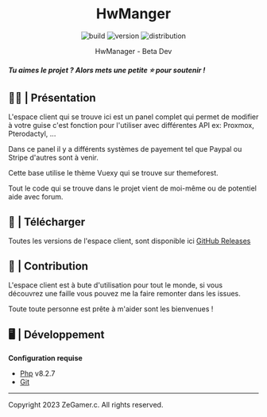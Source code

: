 <h1 align="center">HwManger</h1>

<p align="center">
    <img src="https://img.shields.io/static/v1?label=Build&message=DEV&color=2ea44f&style=for-the-badge" alt="build">
    <img src="https://img.shields.io/static/v1?label=VERSION&message=V1.0.0&color=2ea44f&style=for-the-badge" alt="version"> 
    <img src="https://img.shields.io/static/v1?label=License&message=GNU General Public License v3.0&color=2ea44f&style=for-the-badge" alt="distribution">
</p>

<p align="center">HwManager - Beta Dev</p>

##### Tu aimes le projet ? Alors mets une petite ⭐ pour soutenir !

## 🙋‍♂️ | Présentation

L'espace client qui se trouve ici est un panel complet qui permet de modifier à votre guise c'est fonction pour l'utiliser avec différentes API ex: Proxmox, Pterodactyl, ...

Dans ce panel il y a différents systèmes de payement tel que Paypal ou Stripe d'autres sont à venir.

Cette base utilise le thème Vuexy qui se trouve sur themeforest.

Tout le code qui se trouve dans le projet vient de moi-même ou de potentiel aide avec forum.

## 💾 | Télécharger

Toutes les versions de l'espace client, sont disponible ici [GitHub Releases](https://github.com/ZeGamerc/HwManger/releases)

## 👥 | Contribution

L'espace client est à bute d'utilisation pour tout le monde, si vous découvrez une faille vous pouvez me la faire remonter dans les issues.
  
Toute toute personne est prête à m'aider sont les bienvenues !


## 🖥️ | Développement

**Configuration requise**

* [Php][php] v8.2.7
* [Git][git]

---
Copyright 2023 ZeGamer.c. All rights reserved.

[php]: https://www.php.net/downloads 'Php'
[git]: https://git-scm.com/ 'Git'
